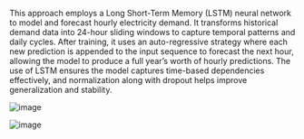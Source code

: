This approach employs a Long Short-Term Memory (LSTM) neural network to model and forecast hourly electricity demand. It transforms historical demand data into 24-hour sliding windows to capture temporal patterns and daily cycles. After training, it uses an auto-regressive strategy where each new prediction is appended to the input sequence to forecast the next hour, allowing the model to produce a full year’s worth of hourly predictions. The use of LSTM ensures the model captures time-based dependencies effectively, and normalization along with dropout helps improve generalization and stability.

![image](https://github.com/user-attachments/assets/fc81020a-9207-4058-8796-8b1cbc7244eb)


![image](https://github.com/user-attachments/assets/db187546-aaf2-49ce-afc7-a0a07500efe3)
